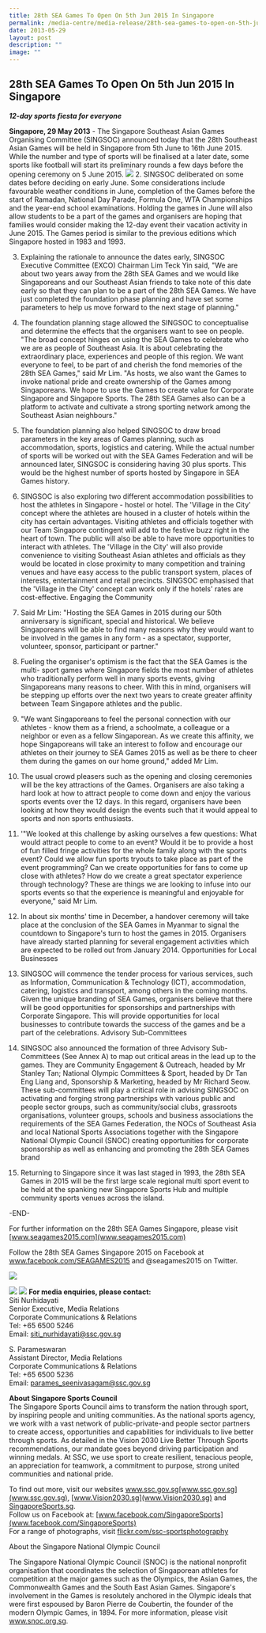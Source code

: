 ```yaml
---
title: 28th SEA Games To Open On 5th Jun 2015 In Singapore
permalink: /media-centre/media-release/28th-sea-games-to-open-on-5th-jun-2015-in-singapore/
date: 2013-05-29
layout: post
description: ""
image: ""
---
```

## **28th SEA Games To Open On 5th Jun 2015 In Singapore**

***12-day sports fiesta for everyone***

**Singapore, 29 May 2013** - The Singapore Southeast Asian Games Organising Committee (SINGSOC) announced today that the 28th Southeast Asian Games will be held in Singapore from 5th June to 16th June 2015. While the number and type of sports will be finalised at a later date, some sports like football will start its preliminary rounds a few days before the opening ceremony on 5 June 2015.
![](/images/Media%20Centre/Media%20Release/2013/May/28thSEAGAMESTOOPENON5JUNE2015INSINGAPOREMainPar0042Imagegif.gif)
2. SINGSOC deliberated on some dates before deciding on early June. Some considerations include favourable weather conditions in June, completion of the Games before the start of Ramadan, National Day Parade, Formula One, WTA Championships and the year-end school examinations. Holding the games in June will also allow students to be a part of the games and organisers are hoping that families would consider making the 12-day event their vacation activity in June 2015. The Games period is similar to the previous editions which Singapore hosted in 1983 and 1993.

3. Explaining the rationale to announce the dates early, SINGSOC Executive Committee (EXCO) Chairman Lim Teck Yin said, "We are about two years away from the 28th SEA Games and we would like Singaporeans and our Southeast Asian friends to take note of this date early so that they can plan to be a part of the 28th SEA Games. We have just completed the foundation phase planning and have set some parameters to help us move forward to the next stage of planning."

4. The foundation planning stage allowed the SINGSOC to conceptualise and determine the effects that the organisers want to see on people. "The broad concept hinges on using the SEA Games to celebrate who we are as people of Southeast Asia. It is about celebrating the extraordinary place, experiences and people of this region. We want everyone to feel, to be part of and cherish the fond memories of the 28th SEA Games," said Mr Lim. "As hosts, we also want the Games to invoke national pride and create ownership of the Games among Singaporeans. We hope to use the Games to create value for Corporate Singapore and Singapore Sports. The 28th SEA Games also can be a platform to activate and cultivate a strong sporting network among the Southeast Asian neighbours."

5. The foundation planning also helped SINGSOC to draw broad parameters in the key areas of Games planning, such as accommodation, sports, logistics and catering. While the actual number of sports will be worked out with the SEA Games Federation and will be announced later, SINGSOC is considering having 30 plus sports. This would be the highest number of sports hosted by Singapore in SEA Games history.

6. SINGSOC is also exploring two different accommodation possibilities to host the athletes in Singapore - hostel or hotel. The 'Village in the City' concept where the athletes are housed in a cluster of hotels within the city has certain advantages. Visiting athletes and officials together with our Team Singapore contingent will add to the festive buzz right in the heart of town. The public will also be able to have more opportunities to interact with athletes. The 'Village in the City' will also provide convenience to visiting Southeast Asian athletes and officials as they would be located in close proximity to many competition and training venues and have easy access to the public transport system, places of interests, entertainment and retail precincts. SINGSOC emphasised that the 'Village in the City' concept can work only if the hotels' rates are cost-effective.
Engaging the Community

7.  Said Mr Lim: "Hosting the SEA Games in 2015 during our 50th anniversary is significant, special and historical. We believe Singaporeans will be able to find many reasons why they would want to be involved in the games in any form - as a spectator, supporter, volunteer, sponsor, participant or partner."

8. Fueling the organiser's optimism is the fact that the SEA Games is the multi- sport games where Singapore fields the most number of athletes who traditionally perform well in many sports events, giving Singaporeans many reasons to cheer. With this in mind, organisers will be stepping up efforts over the next two years to create greater affinity between Team Singapore athletes and the public.

9.  "We want Singaporeans to feel the personal connection with our athletes - know them as a friend, a schoolmate, a colleague or a neighbor or even as a fellow Singaporean. As we create this affinity, we hope Singaporeans will take an interest to follow and encourage our athletes on their journey to SEA Games 2015 as well as be there to cheer them during the games on our home ground," added Mr Lim.

10. The usual crowd pleasers such as the opening and closing ceremonies will be the key attractions of the Games. Organisers are also taking a hard look at how to attract people to come down and enjoy the various sports events over the 12 days. In this regard, organisers have been looking at how they would design the events such that it would appeal to sports and non sports enthusiasts.

11. '"We looked at this challenge by asking ourselves a few questions: What would attract people to come to an event? Would it be to provide a host of fun filled fringe activities for the whole family along with the sports event? Could we allow fun sports tryouts to take place as part of the event programming? Can we create opportunities for fans to come up close with athletes? How do we create a great spectator experience through technology? These are things we are looking to infuse into our sports events so that the experience is meaningful and enjoyable for everyone," said Mr Lim.

12. In about six months' time in December, a handover ceremony will take place at the conclusion of the SEA Games in Myanmar to signal the countdown to Singapore's turn to host the games in 2015. Organisers have already started planning for several engagement activities which are expected to be rolled out from January 2014.
Opportunities for Local Businesses

13. SINGSOC will commence the tender process for various services, such as Information, Communication & Technology (ICT), accommodation, catering, logistics and transport, among others in the coming months. Given the unique branding of SEA Games, organisers believe that there will be good opportunities for sponsorships and partnerships with Corporate Singapore. This will provide opportunities for local businesses to contribute towards the success of the games and be a part of the celebrations.
Advisory Sub-Committees

14. SINGSOC also announced the formation of three Advisory Sub-Committees (See Annex A) to map out critical areas in the lead up to the games. They are Community Engagement & Outreach, headed by Mr Stanley Tan; National Olympic Committees & Sport, headed by Dr Tan Eng Liang and, Sponsorship & Marketing, headed by Mr Richard Seow. These sub-committees will play a critical role in advising SINGSOC on
activating and forging strong partnerships with various public and people sector groups, such as community/social clubs, grassroots organisations, volunteer groups, schools and business associations
the requirements of the SEA Games Federation, the NOCs of Southeast Asia and local National Sports Associations together with the Singapore National Olympic Council (SNOC)
creating opportunities for corporate sponsorship as well as enhancing and promoting the 28th SEA Games brand
15. Returning to Singapore since it was last staged in 1993, the 28th SEA Games in 2015 will be the first large scale regional multi sport event to be held at the spanking new Singapore Sports Hub and multiple community sports venues across the island.

-END-

For further information on the 28th SEA Games Singapore, please visit [www.seagames2015.com](www.seagames2015.com)

Follow the 28th SEA Games Singapore 2015 on Facebook at www.facebook.com/SEAGAMES2015 and @seagames2015 on Twitter.

![](/images/Media%20Centre/Media%20Release/2013/May/28thSEAGAMESTOOPENON5JUNE2015INSINGAPOREMainPar0047Imagegif.gif)

![](/images/Media%20Centre/Media%20Release/2013/May/28thSEAGAMESTOOPENON5JUNE2015INSINGAPOREMainPar0048Imagegif.gif)
![](/images/Media%20Centre/Media%20Release/2013/May/28thSEAGAMESTOOPENON5JUNE2015INSINGAPOREMainPar0049Imagegif.gif)
**For media enquiries, please contact:**
<br>Siti Nurhidayati
<br>Senior Executive, Media Relations
<br>Corporate Communications & Relations
<br>Tel: +65 6500 5246
<br>Email: siti_nurhidayati@ssc.gov.sg

S. Parameswaran 
<br>Assistant Director, Media Relations 
<br>Corporate Communications & Relations
<br>Tel: +65 6500 5236
<br>Email: parames_seenivasagam@ssc.gov.sg

**About Singapore Sports Council**
<br>
The Singapore Sports Council aims to transform the nation through sport, by inspiring people and uniting communities. As the national sports agency, we work with a vast network of public-private-and people sector partners to create access, opportunities and capabilities for individuals to live better through sports. As detailed in the Vision 2030 Live Better Through Sports recommendations, our mandate goes beyond driving participation and winning medals. At SSC, we use sport to create resilient, tenacious people, an appreciation for teamwork, a commitment to purpose, strong united communities and national pride. 

To find out more, visit our websites www.ssc.gov.sg[www.ssc.gov.sg](www.ssc.gov.sg), [www.Vision2030.sg](www.Vision2030.sg) and [SingaporeSports.sg](SingaporeSports.sg).
<br>
Follow us on Facebook at: [www.facebook.com/SingaporeSports](www.facebook.com/SingaporeSports)
<br>
For a range of photographs, visit [flickr.com/ssc-sportsphotography](flickr.com/ssc-sportsphotography)

About the Singapore National Olympic Council

The Singapore National Olympic Council (SNOC) is the national nonprofit organisation that coordinates the selection of Singaporean athletes for competition at the major games such as the Olympics, the Asian Games, the Commonwealth Games and the South East Asian Games. Singapore's involvement in the Games is resolutely anchored in the Olympic ideals that were first espoused by Baron Pierre de Coubertin, the founder of the modern Olympic Games, in 1894. For more information, please visit www.snoc.org.sg.